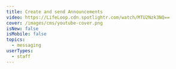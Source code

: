 ```yaml
---
title: Create and send Announcements
video: https://LifeLoop.cdn.spotlightr.com/watch/MTU2Nzk3NQ==
cover: /images/cms/youtube-cover.png
isNew: false
isMobile: false
topics:
  - messaging
userTypes:
  - staff
---
```

